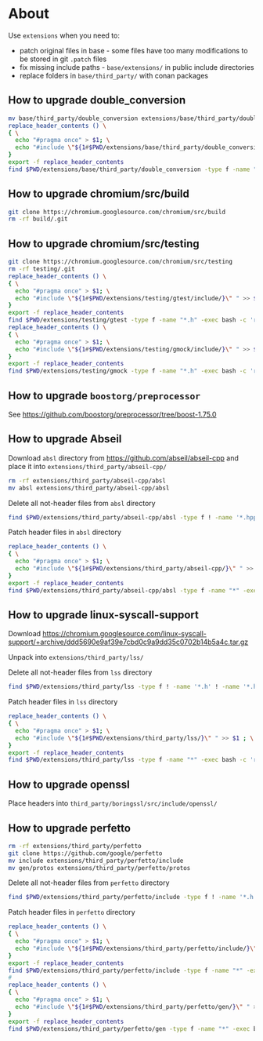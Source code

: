 # About

Use `extensions` when you need to:
* patch original files in base - some files have too many modifications to be stored in git `.patch` files
* fix missing include paths - `base/extensions/` in public include directories
* replace folders in `base/third_party/` with conan packages

## How to upgrade double_conversion

```bash
mv base/third_party/double_conversion extensions/base/third_party/double_conversion
replace_header_contents () \
{ \
  echo "#pragma once" > $1; \
  echo "#include \"${1#$PWD/extensions/base/third_party/double_conversion/}\" " >> $1 ; \
}
export -f replace_header_contents
find $PWD/extensions/base/third_party/double_conversion -type f -name "*.h" -exec bash -c 'replace_header_contents "$0"' {} \;
```

## How to upgrade chromium/src/build

```bash
git clone https://chromium.googlesource.com/chromium/src/build
rm -rf build/.git
```

## How to upgrade chromium/src/testing

```bash
git clone https://chromium.googlesource.com/chromium/src/testing
rm -rf testing/.git
replace_header_contents () \
{ \
  echo "#pragma once" > $1; \
  echo "#include \"${1#$PWD/extensions/testing/gtest/include/}\" " >> $1 ; \
}
export -f replace_header_contents
find $PWD/extensions/testing/gtest -type f -name "*.h" -exec bash -c 'replace_header_contents "$0"' {} \;
replace_header_contents () \
{ \
  echo "#pragma once" > $1; \
  echo "#include \"${1#$PWD/extensions/testing/gmock/include/}\" " >> $1 ; \
}
export -f replace_header_contents
find $PWD/extensions/testing/gmock -type f -name "*.h" -exec bash -c 'replace_header_contents "$0"' {} \;
```

## How to upgrade `boostorg/preprocessor`

See https://github.com/boostorg/preprocessor/tree/boost-1.75.0

## How to upgrade Abseil

Download `absl` directory from https://github.com/abseil/abseil-cpp and place it into `extensions/third_party/abseil-cpp/`

```bash
rm -rf extensions/third_party/abseil-cpp/absl
mv absl extensions/third_party/abseil-cpp/absl
```

Delete all not-header files from `absl` directory

```bash
find $PWD/extensions/third_party/abseil-cpp/absl -type f ! -name '*.hpp' ! -name '*.h' ! -name '*.inc' -delete
```

Patch header files in `absl` directory

```bash
replace_header_contents () \
{ \
  echo "#pragma once" > $1; \
  echo "#include \"${1#$PWD/extensions/third_party/abseil-cpp/}\" " >> $1 ; \
}
export -f replace_header_contents
find $PWD/extensions/third_party/abseil-cpp/absl -type f -name "*" -exec bash -c 'replace_header_contents "$0"' {} \;
```

## How to upgrade linux-syscall-support

Download https://chromium.googlesource.com/linux-syscall-support/+archive/ddd5690e9af39e7cbd0c9a9dd35c0702b14b5a4c.tar.gz

Unpack into `extensions/third_party/lss/`

Delete all not-header files from `lss` directory

```bash
find $PWD/extensions/third_party/lss -type f ! -name '*.h' ! -name '*.hpp' ! -name '*.h' ! -name '*.inc' -delete
```

Patch header files in `lss` directory

```bash
replace_header_contents () \
{ \
  echo "#pragma once" > $1; \
  echo "#include \"${1#$PWD/extensions/third_party/lss/}\" " >> $1 ; \
}
export -f replace_header_contents
find $PWD/extensions/third_party/lss -type f -name "*" -exec bash -c 'replace_header_contents "$0"' {} \;
```


## How to upgrade openssl

Place headers into `third_party/boringssl/src/include/openssl/`

## How to upgrade perfetto

```bash
rm -rf extensions/third_party/perfetto
git clone https://github.com/google/perfetto
mv include extensions/third_party/perfetto/include
mv gen/protos extensions/third_party/perfetto/protos
```

Delete all not-header files from `perfetto` directory

```bash
find $PWD/extensions/third_party/perfetto/include -type f ! -name '*.h' ! -name '*.hpp' ! -name '*.h' ! -name '*.inc' -delete
```

Patch header files in `perfetto` directory

```bash
replace_header_contents () \
{ \
  echo "#pragma once" > $1; \
  echo "#include \"${1#$PWD/extensions/third_party/perfetto/include/}\" " >> $1 ; \
}
export -f replace_header_contents
find $PWD/extensions/third_party/perfetto/include -type f -name "*" -exec bash -c 'replace_header_contents "$0"' {} \;
#
replace_header_contents () \
{ \
  echo "#pragma once" > $1; \
  echo "#include \"${1#$PWD/extensions/third_party/perfetto/gen/}\" " >> $1 ; \
}
export -f replace_header_contents
find $PWD/extensions/third_party/perfetto/gen -type f -name "*" -exec bash -c 'replace_header_contents "$0"' {} \;
```
